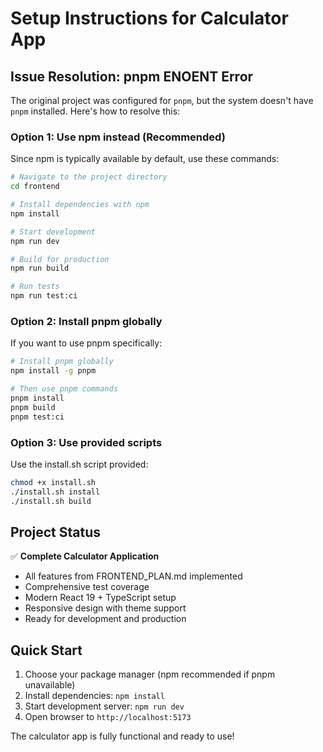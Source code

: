 # Setup Instructions for Calculator App

## Issue Resolution: pnpm ENOENT Error

The original project was configured for `pnpm`, but the system doesn't have `pnpm` installed. Here's how to resolve this:

### Option 1: Use npm instead (Recommended)

Since npm is typically available by default, use these commands:

```bash
# Navigate to the project directory
cd frontend

# Install dependencies with npm
npm install

# Start development
npm run dev

# Build for production
npm run build

# Run tests
npm run test:ci
```

### Option 2: Install pnpm globally

If you want to use pnpm specifically:

```bash
# Install pnpm globally
npm install -g pnpm

# Then use pnpm commands
pnpm install
pnpm build
pnpm test:ci
```

### Option 3: Use provided scripts

Use the install.sh script provided:

```bash
chmod +x install.sh
./install.sh install
./install.sh build
```

## Project Status

✅ **Complete Calculator Application**
- All features from FRONTEND_PLAN.md implemented
- Comprehensive test coverage
- Modern React 19 + TypeScript setup
- Responsive design with theme support
- Ready for development and production

## Quick Start

1. Choose your package manager (npm recommended if pnpm unavailable)
2. Install dependencies: `npm install`
3. Start development server: `npm run dev`
4. Open browser to `http://localhost:5173`

The calculator app is fully functional and ready to use!